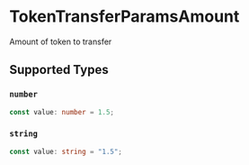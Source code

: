 # TokenTransferParamsAmount

Amount of token to transfer


## Supported Types

### `number`

```typescript
const value: number = 1.5;
```

### `string`

```typescript
const value: string = "1.5";
```

